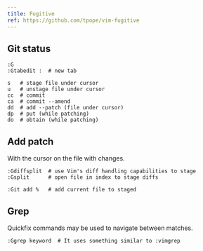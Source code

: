 ```yaml
---
title: Fugitive
ref: https://github.com/tpope/vim-fugitive
---
```


## Git status

```shell
:G
:Gtabedit :  # new tab

s   # stage file under cursor
u   # unstage file under cursor
cc  # commit
ca  # commit --amend
dd  # add --patch (file under cursor)
dp  # put (while patching)
do  # obtain (while patching)
```

## Add patch

With the cursor on the file with changes.

```shell
:Gdiffsplit  # use Vim's diff handling capabilities to stage
:Gsplit      # open file in index to stage diffs

:Git add %   # add current file to staged
```

## Grep

Quickfix commands may be used to navigate between matches.

```shell
:Ggrep keyword  # It uses something similar to :vimgrep
```
